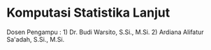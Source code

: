 # Komputasi Statistika Lanjut
Dosen Pengampu : 
     1) Dr. Budi Warsito, S.Si., M.Si. 
     2) Ardiana Alifatur Sa'adah, S.Si., M.Si.

